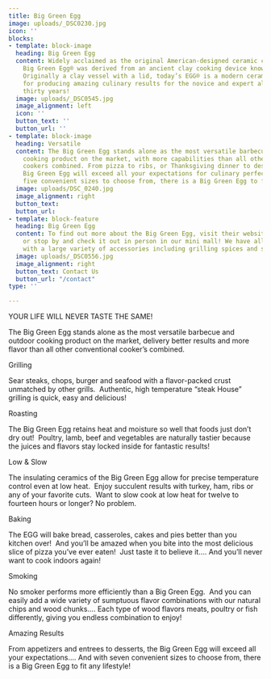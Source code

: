 ```yaml
---
title: Big Green Egg
image: uploads/_DSC0230.jpg
icon: ''
blocks:
- template: block-image
  heading: Big Green Egg
  content: Widely acclaimed as the original American-designed ceramic cooker, the
    Big Green Egg® was derived from an ancient clay cooking device known as a “kamado”.
    Originally a clay vessel with a lid, today’s EGG® is a modern ceramic marvel known
    for producing amazing culinary results for the novice and expert alike for over
    thirty years!
  image: uploads/_DSC0545.jpg
  image_alignment: left
  icon: ''
  button_text: ''
  button_url: ''
- template: block-image
  heading: Versatile
  content: The Big Green Egg stands alone as the most versatile barbecue or outdoor
    cooking product on the market, with more capabilities than all other conventional
    cookers combined. From pizza to ribs, or Thanksgiving dinner to desserts, the
    Big Green Egg will exceed all your expectations for culinary perfection! With
    five convenient sizes to choose from, there is a Big Green Egg to fit every lifestyle!
  image: uploads/DSC_0240.jpg
  image_alignment: right
  button_text: 
  button_url: 
- template: block-feature
  heading: Big Green Egg
  content: To find out more about the Big Green Egg, visit their website at www.biggreenegg.com
    or stop by and check it out in person in our mini mall! We have all sizes in stock
    with a large variety of accessories including grilling spices and sauces.
  image: uploads/_DSC0556.jpg
  image_alignment: right
  button_text: Contact Us
  button_url: "/contact"
type: ''

---
```

YOUR LIFE WILL NEVER TASTE THE SAME!

The Big Green Egg stands alone as the most versatile barbecue and outdoor cooking product on the market, delivery better results and more flavor than all other conventional cooker’s combined. 

Grilling

Sear steaks, chops, burger and seafood with a flavor-packed crust unmatched by other grills.  Authentic, high temperature “steak House” grilling is quick, easy and delicious!

Roasting

The Big Green Egg retains heat and moisture so well that foods just don’t dry out!  Poultry, lamb, beef and vegetables are naturally tastier because the juices and flavors stay locked inside for fantastic results!

Low & Slow

The insulating ceramics of the Big Green Egg allow for precise temperature control even at low heat.  Enjoy succulent results with turkey, ham, ribs or any of your favorite cuts.  Want to slow cook at low heat for twelve to fourteen hours or longer? No problem.

Baking

The EGG will bake bread, casseroles, cakes and pies better than you kitchen over!  And you’ll be amazed when you bite into the most delicious slice of pizza you’ve ever eaten!  Just taste it to believe it…. And you’ll never want to cook indoors again! 

Smoking

No smoker performs more efficiently than a Big Green Egg.  And you can easily add a wide variety of sumptuous flavor combinations with our natural chips and wood chunks…. Each type of wood flavors meats, poultry or fish differently, giving you endless combination to enjoy!

Amazing Results

From appetizers and entrees to desserts, the Big Green Egg will exceed all your expectations…. And with seven convenient sizes to choose from, there is a Big Green Egg to fit any lifestyle! 